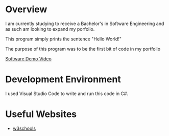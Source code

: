 # Overview

I am currently studying to receive a Bachelor's in Software Engineering and as such am looking to expand my porfolio.

This program simply prints the sentence "Hello World!"

The purpose of this program was to be the first bit of code in my portfolio

[Software Demo Video](https://www.youtube.com/watch?v=PQaV6ZTJpj8)

# Development Environment

I used Visual Studio Code to write and run this code in C#. 

# Useful Websites

* [w3schools](https://www.w3schools.com/)
